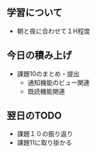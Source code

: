 ## 学習について
- 朝と夜に合わせて１H程度

## 今日の積み上げ 
- 課題10のまとめ・提出
  - 通知機能のビュー関連
  - 既読機能関連

## 翌日のTODO
- 課題１０の振り返り
- 課題11に取り掛かる
